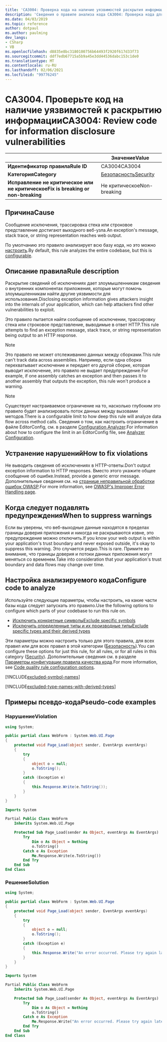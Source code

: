 ```yaml
---
title: 'CA3004: Проверка кода на наличие уязвимостей раскрытия информации (анализ кода)'
description: 'Сведения о правиле анализа кода CA3004: Проверка кода для уязвимостей раскрытия информации'
ms.date: 04/03/2019
ms.topic: reference
author: dotpaul
ms.author: paulming
dev_langs:
- CSharp
- VB
ms.openlocfilehash: d8835e8bc3180100756b64493f2920f617d33f73
ms.sourcegitcommit: ddf7edb67715a5b9a45e3dd44536dabc153c1de0
ms.translationtype: MT
ms.contentlocale: ru-RU
ms.lasthandoff: 02/06/2021
ms.locfileid: "99776245"
---
```

# <a name="ca3004-review-code-for-information-disclosure-vulnerabilities"></a><span data-ttu-id="41f99-103">CA3004. Проверьте код на наличие уязвимостей к раскрытию информации</span><span class="sxs-lookup"><span data-stu-id="41f99-103">CA3004: Review code for information disclosure vulnerabilities</span></span>

| | <span data-ttu-id="41f99-104">Значение</span><span class="sxs-lookup"><span data-stu-id="41f99-104">Value</span></span> |
|-|-|
| <span data-ttu-id="41f99-105">**Идентификатор правила**</span><span class="sxs-lookup"><span data-stu-id="41f99-105">**Rule ID**</span></span> |<span data-ttu-id="41f99-106">CA3004</span><span class="sxs-lookup"><span data-stu-id="41f99-106">CA3004</span></span>|
| <span data-ttu-id="41f99-107">**Категория**</span><span class="sxs-lookup"><span data-stu-id="41f99-107">**Category**</span></span> |[<span data-ttu-id="41f99-108">Безопасность</span><span class="sxs-lookup"><span data-stu-id="41f99-108">Security</span></span>](security-warnings.md)|
| <span data-ttu-id="41f99-109">**Исправление не критическое или не критическое**</span><span class="sxs-lookup"><span data-stu-id="41f99-109">**Fix is breaking or non-breaking**</span></span> |<span data-ttu-id="41f99-110">Не критическое</span><span class="sxs-lookup"><span data-stu-id="41f99-110">Non-breaking</span></span>|

## <a name="cause"></a><span data-ttu-id="41f99-111">Причина</span><span class="sxs-lookup"><span data-stu-id="41f99-111">Cause</span></span>

<span data-ttu-id="41f99-112">Сообщение исключения, трассировка стека или строковое представление достигают выходного веб-узла.</span><span class="sxs-lookup"><span data-stu-id="41f99-112">An exception's message, stack trace, or string representation reaches web output.</span></span>

<span data-ttu-id="41f99-113">По умолчанию это правило анализирует всю базу кода, но это можно [настроить](#configure-code-to-analyze).</span><span class="sxs-lookup"><span data-stu-id="41f99-113">By default, this rule analyzes the entire codebase, but this is [configurable](#configure-code-to-analyze).</span></span>

## <a name="rule-description"></a><span data-ttu-id="41f99-114">Описание правила</span><span class="sxs-lookup"><span data-stu-id="41f99-114">Rule description</span></span>

<span data-ttu-id="41f99-115">Раскрытие сведений об исключениях дает злоумышленникам сведения о внутренних компонентах приложения, которые могут помочь злоумышленникам найти другие уязвимости для использования.</span><span class="sxs-lookup"><span data-stu-id="41f99-115">Disclosing exception information gives attackers insight into the internals of your application, which can help attackers find other vulnerabilities to exploit.</span></span>

<span data-ttu-id="41f99-116">Это правило пытается найти сообщение об исключении, трассировку стека или строковое представление, выводимые в ответ HTTP.</span><span class="sxs-lookup"><span data-stu-id="41f99-116">This rule attempts to find an exception message, stack trace, or string representation being output to an HTTP response.</span></span>

> [!NOTE]
> <span data-ttu-id="41f99-117">Это правило не может отслеживанию данных между сборками.</span><span class="sxs-lookup"><span data-stu-id="41f99-117">This rule can't track data across assemblies.</span></span> <span data-ttu-id="41f99-118">Например, если одна сборка перехватывает исключение и передает его другой сборке, которая выводит исключение, это правило не выдает предупреждение.</span><span class="sxs-lookup"><span data-stu-id="41f99-118">For example, if one assembly catches an exception and then passes it to another assembly that outputs the exception, this rule won't produce a warning.</span></span>

> [!NOTE]
> <span data-ttu-id="41f99-119">Существует настраиваемое ограничение на то, насколько глубоким это правило будет анализировать поток данных между вызовами методов.</span><span class="sxs-lookup"><span data-stu-id="41f99-119">There is a configurable limit to how deep this rule will analyze data flow across method calls.</span></span> <span data-ttu-id="41f99-120">Сведения о том, как настроить ограничение в файле EditorConfig, см. в разделе [Configuration Analyzer](https://github.com/dotnet/roslyn-analyzers/blob/master/docs/Analyzer%20Configuration.md#dataflow-analysis).</span><span class="sxs-lookup"><span data-stu-id="41f99-120">For information about how to configure the limit in an EditorConfig file, see [Analyzer Configuration](https://github.com/dotnet/roslyn-analyzers/blob/master/docs/Analyzer%20Configuration.md#dataflow-analysis).</span></span>

## <a name="how-to-fix-violations"></a><span data-ttu-id="41f99-121">Устранение нарушений</span><span class="sxs-lookup"><span data-stu-id="41f99-121">How to fix violations</span></span>

<span data-ttu-id="41f99-122">Не выводить сведения об исключениях в HTTP-ответы.</span><span class="sxs-lookup"><span data-stu-id="41f99-122">Don't output exception information to HTTP responses.</span></span> <span data-ttu-id="41f99-123">Вместо этого укажите общее сообщение об ошибке.</span><span class="sxs-lookup"><span data-stu-id="41f99-123">Instead, provide a generic error message.</span></span> <span data-ttu-id="41f99-124">Дополнительные сведения см. на [странице неправильной обработки ошибок OWASP](https://owasp.org/www-community/Improper_Error_Handling).</span><span class="sxs-lookup"><span data-stu-id="41f99-124">For more information, see [OWASP's Improper Error Handling page](https://owasp.org/www-community/Improper_Error_Handling).</span></span>

## <a name="when-to-suppress-warnings"></a><span data-ttu-id="41f99-125">Когда следует подавлять предупреждения</span><span class="sxs-lookup"><span data-stu-id="41f99-125">When to suppress warnings</span></span>

<span data-ttu-id="41f99-126">Если вы уверены, что веб-выходные данные находятся в пределах границы доверия приложения и никогда не раскрываются извне, это предупреждение можно отключить.</span><span class="sxs-lookup"><span data-stu-id="41f99-126">If you know your web output is within your application's trust boundary and never exposed outside, it's okay to suppress this warning.</span></span> <span data-ttu-id="41f99-127">Это случается редко.</span><span class="sxs-lookup"><span data-stu-id="41f99-127">This is rare.</span></span> <span data-ttu-id="41f99-128">Примите во внимание, что границы доверия и потоки данных приложения могут меняться со временем.</span><span class="sxs-lookup"><span data-stu-id="41f99-128">Take into consideration that your application's trust boundary and data flows may change over time.</span></span>

## <a name="configure-code-to-analyze"></a><span data-ttu-id="41f99-129">Настройка анализируемого кода</span><span class="sxs-lookup"><span data-stu-id="41f99-129">Configure code to analyze</span></span>

<span data-ttu-id="41f99-130">Используйте следующие параметры, чтобы настроить, на какие части базы кода следует запускать это правило.</span><span class="sxs-lookup"><span data-stu-id="41f99-130">Use the following options to configure which parts of your codebase to run this rule on.</span></span>

- [<span data-ttu-id="41f99-131">Исключить конкретные символы</span><span class="sxs-lookup"><span data-stu-id="41f99-131">Exclude specific symbols</span></span>](#exclude-specific-symbols)
- [<span data-ttu-id="41f99-132">Исключить определенные типы и их производные типы</span><span class="sxs-lookup"><span data-stu-id="41f99-132">Exclude specific types and their derived types</span></span>](#exclude-specific-types-and-their-derived-types)

<span data-ttu-id="41f99-133">Эти параметры можно настроить только для этого правила, для всех правил или для всех правил в этой категории ([Безопасность](security-warnings.md)).</span><span class="sxs-lookup"><span data-stu-id="41f99-133">You can configure these options for just this rule, for all rules, or for all rules in this category ([Security](security-warnings.md)).</span></span> <span data-ttu-id="41f99-134">Дополнительные сведения см. в разделе [Параметры конфигурации правила качества кода](../code-quality-rule-options.md).</span><span class="sxs-lookup"><span data-stu-id="41f99-134">For more information, see [Code quality rule configuration options](../code-quality-rule-options.md).</span></span>

[!INCLUDE[excluded-symbol-names](~/includes/code-analysis/excluded-symbol-names.md)]

[!INCLUDE[excluded-type-names-with-derived-types](~/includes/code-analysis/excluded-type-names-with-derived-types.md)]

## <a name="pseudo-code-examples"></a><span data-ttu-id="41f99-135">Примеры псевдо-кода</span><span class="sxs-lookup"><span data-stu-id="41f99-135">Pseudo-code examples</span></span>

### <a name="violation"></a><span data-ttu-id="41f99-136">Нарушение</span><span class="sxs-lookup"><span data-stu-id="41f99-136">Violation</span></span>

```csharp
using System;

public partial class WebForm : System.Web.UI.Page
{
    protected void Page_Load(object sender, EventArgs eventArgs)
    {
        try
        {
            object o = null;
            o.ToString();
        }
        catch (Exception e)
        {
            this.Response.Write(e.ToString());
        }
    }
}
```

```vb
Imports System

Partial Public Class WebForm
    Inherits System.Web.UI.Page

    Protected Sub Page_Load(sender As Object, eventArgs As EventArgs)
        Try
            Dim o As Object = Nothing
            o.ToString()
        Catch e As Exception
            Me.Response.Write(e.ToString())
        End Try
    End Sub
End Class
```

### <a name="solution"></a><span data-ttu-id="41f99-137">Решение</span><span class="sxs-lookup"><span data-stu-id="41f99-137">Solution</span></span>

```csharp
using System;

public partial class WebForm : System.Web.UI.Page
{
    protected void Page_Load(object sender, EventArgs eventArgs)
    {
        try
        {
            object o = null;
            o.ToString();
        }
        catch (Exception e)
        {
            this.Response.Write("An error occurred. Please try again later.");
        }
    }
}
```

```vb
Imports System

Partial Public Class WebForm
    Inherits System.Web.UI.Page

    Protected Sub Page_Load(sender As Object, eventArgs As EventArgs)
        Try
            Dim o As Object = Nothing
            o.ToString()
        Catch e As Exception
            Me.Response.Write("An error occurred. Please try again later.")
        End Try
    End Sub
End Class
```
